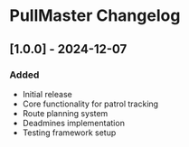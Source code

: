 # PullMaster Changelog

## [1.0.0] - 2024-12-07
### Added
- Initial release
- Core functionality for patrol tracking
- Route planning system
- Deadmines implementation
- Testing framework setup
